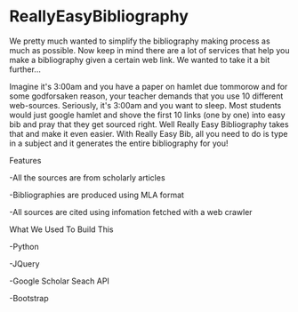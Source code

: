 # ReallyEasyBibliography

We pretty much wanted to simplify the bibliography making process as much as possible. Now keep in mind there are a lot of services that help you make a bibliography given a certain web link. We wanted to take it a bit further...

Imagine it's 3:00am and you have a paper on hamlet due tommorow and for some godforsaken reason, your teacher demands that you use 10 different web-sources. Seriously, it's 3:00am and you want to sleep. Most students would just google hamlet and shove the first 10 links (one by one) into easy bib and pray that they get sourced right. Well Really Easy Bibliography takes that and make it even easier. With Really Easy Bib, all you need to do is type in a subject and it generates the entire bibliography for you!


Features

-All the sources are from scholarly articles

-Bibliographies are produced using MLA format

-All sources are cited using infomation fetched with a web crawler





What We Used To Build This

-Python

-JQuery

-Google Scholar Seach API

-Bootstrap
